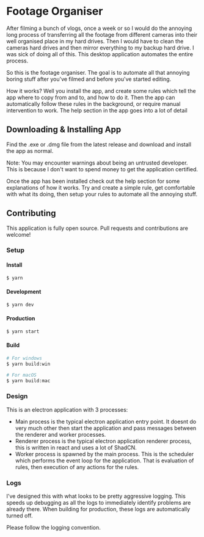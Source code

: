 # Footage Organiser

After filming a bunch of vlogs, once a week or so I would do the annoying long process of transferring all the footage from different cameras into their well organised place in my hard drives. Then I would have to clean the cameras hard drives and then mirror everything to my backup hard drive. I was sick of doing all of this. This desktop application automates the entire process.

So this is the footage organiser. The goal is to automate all that annoying boring stuff after you've filmed and before you've started editing.

How it works? Well you install the app, and create some rules which tell the app where to copy from and to, and how to do it. Then the app can automatically follow these rules in the background, or require manual intervention to work. The help section in the app goes into a lot of detail

## Downloading & Installing App

Find the .exe or .dmg file from the latest release and download and install the app as normal.

Note: You may encounter warnings about being an untrusted developer. This is because I don't want to spend money to get the application certified.

Once the app has been installed check out the help section for some explanations of how it works. Try and create a simple rule, get comfortable with what its doing, then setup your rules to automate all the annoying stuff.

## Contributing

This application is fully open source. Pull requests and contributions are welcome!

### Setup

#### Install

```bash
$ yarn
```

#### Development

```bash
$ yarn dev
```

#### Production

```bash
$ yarn start
```

#### Build

```bash
# For windows
$ yarn build:win

# For macOS
$ yarn build:mac
```

### Design

This is an electron application with 3 processes:

- Main process is the typical electron application entry point. It doesnt do very much other then start the application and pass messages between the renderer and worker processes.
- Renderer process is the typical electron application renderer process, this is written in react and uses a lot of ShadCN.
- Worker process is spawned by the main process. This is the scheduler which performs the event loop for the application. That is evaluation of rules, then execution of any actions for the rules.

### Logs

I've designed this with what looks to be pretty aggressive logging. This speeds up debugging as all the logs to immediately identify problems are already there. When building for production, these logs are automatically turned off.

Please follow the logging convention.
